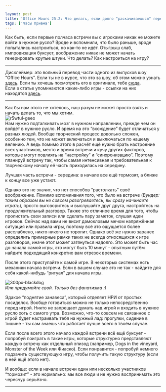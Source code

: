```yaml
---

layout: post
title: 'Office Hours 25.2: Что делать, если долго "раскачиваешься" перед игрой?'
tags: ['Часы приёма']
---
```


Как быть, если первые полчаса встречи вы с игроками никак не можете войти в нужное русло? Вроде и вспомнили, что было раньше, вроде попытались настроиться, но как-то не идёт. Отыгрыш слаб, импровизация буксует, воображение никак не может начать генерировать крутые штуки. Что делать? Как настроиться на игру?



* * *





Дисклеймер: это вольный перевод части одного из выпусков шоу "Office Hours". Если ты не в курсе, что это за шоу, об этом можно узнать [здесь](https://rpgbasement.xyz/2017-03-21-o_o_wtf/). Если ты хочешь посмотреть его в оригинале, тебе [сюда](https://www.youtube.com/playlist?list=PLAmPx8nWedFVGdrP2JmcYzdvZC8sWV5b4).  
Если в статье упоминаются какие-либо игры - ссылки на них находятся [здесь](https://rpgbasement.xyz/2017-07-08-o_o_b_s/).





* * *



Как бы нам этого не хотелось, наш разум не может просто взять и начать делать то, что мы хотим.  
![r5wtul-geeo](https://wunderwaffla.files.wordpress.com/2017/12/r5wtul-geeo.jpg)  
Нам нужно подталкивать мозг в нужном направлении, прежде чем он войдёт в нужное русло. И время на это “вхождение” будет отличаться у разных людей. Вообще творческий процесс довольно сложен, особенно тем, что не может включаться и выключаться по нашему велению. А ведь помимо этого в расчёт ещё нужно брать настроение всех участников, место и время встречи и кучу других факторов, которые могут повлиять на “настройку” и “синхронизацию”. Поэтому планируй встречу так, чтобы самая интенсивная и требовательная к творческому началу её часть приходилась на середину. 



Лучшая часть встречи - середина: в начале все ещё тормозят, а ближе к концу все уже устают.



Однако это не значит, что нет способов “растолкать” своё воображение. Помимо вспоминания того, что было на встрече (_Вундер: таким образом вы не совсем разогреваетесь, вы сразу начинаете играть_), просто выговоритесь и выслушайте друг друга, настройтесь на продолжительный разговор. Также это отличное время для того, чтобы пролистать свои записи или сделать пару заметок, слушая идеи игроков. Сейчас над вами не висит дамокловым мечом напряжённая ситуация или правила игры, поэтому всё это ощущается более расслаблено, никто никого не торопит. Однако всё же нужно заранее определить примерные рамки таких не всегда относящихся к игре разговоров, иначе этот может затянуться надолго. Это может быть час до начала самой игры, это могут быть 10 минут - опытным путём найдите подходящий конкретно вам отрезок времени. 



После этого приступайте к самой игре. В некоторых системах есть механики начала встречи. Если в вашем случае это не так - найдите для себя какой-нибудь “ритуал” для начала игры.





![300px-blackdog](https://wunderwaffla.files.wordpress.com/2017/12/300px-blackdog.jpg)  
_Или придумайте свой. Только без фанатизма :)_



Эдакое “поднятие занавеса”, который отделяет НРИ от простых посиделок. Вообще готовиться можно не только непосредственно перед игрой. Никто не запрещает думать над игрой и входить в нужное русло хоть с самого утра. Возможно, что-то совсем не связанное с игрой будет настраивать тебя на нужный лад: прогулки, сидение в тишине - ты сам знаешь что работает лучше всего в твоём случае.

Если после всего этого начало каждой встречи всё ещё буксует - попробуй поиграть в такие игры, которые структурно представляют каждую встречу как отдельный эпизод (например, Dogs in the vineyard, Monster of the Week или Фиаско). Если понравится - попробуй немного подхачить существующую игру, чтобы получить такую структуру (если в ней ещё этого нет).

И вообще: если в начале встречи один или несколько участников “тормозит” - это нормально: мы все люди и не нужно воспринимать это чересчур серьёзно.



* * *







